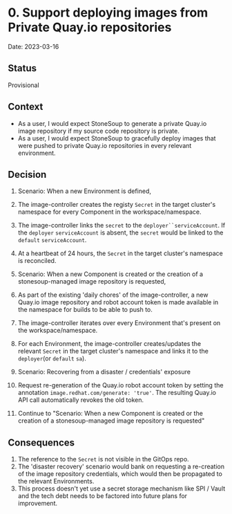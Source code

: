 # 0. Support deploying images from Private Quay.io repositories

Date: 2023-03-16

## Status

Provisional

## Context

* As a user, I would expect StoneSoup to generate a private Quay.io image repository if my source code repository is  private.
* As a user, I would expect StoneSoup to gracefully deploy images that were pushed to private Quay.io repositories in every relevant environment.


## Decision

1. Scenario: When a new Environment is defined, 
  1. The image-controller creates the registy `Secret` in the target cluster's namespace for every Component in the workspace/namespace.
  2. The image-controller links the `secret` to the `deployer``serviceAccount`. If the `deployer` `serviceAccount` is absent, the `secret` would be linked to the `default`
     `serviceAccount`.
  3. At a heartbeat of 24 hours, the `Secret` in the target cluster's namespace is reconciled.

2. Scenario: When a new Component is created or the creation of a stonesoup-managed image repository is requested,
  1. As part of the existing 'daily chores' of the image-controller, a new Quay.io image repository and robot account token is made available in the namespace for 
     builds to be able to push to.
  2. The image-controller iterates over every Environment that's present on the workspace/namespace.
  3. For each Environment, the image-controller creates/updates the relevant `Secret` in the target cluster's namespace and links it to the `deployer`(or `default` `sa`).

3. Scenario: Recovering from a disaster / credentials' exposure
  1. Request re-generation of the Quay.io robot account token by setting the annotation `image.redhat.com/generate: 'true'`. The resulting Quay.io API call 
     automatically revokes the old token.
  2. Continue to "Scenario: When a new Component is created or the creation of a stonesoup-managed image repository is requested"
 

## Consequences

1. The reference to the `Secret` is not visible in the GitOps repo.
2. The 'disaster recovery' scenario would bank on requesting a re-creation of the image repository credentials, which would then be propagated to the relevant Environments.
3. This process doesn't yet use a secret storage mechanism like SPI / Vault and the tech debt needs to be factored into future plans for improvement.

